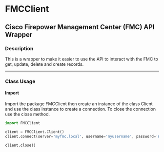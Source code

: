 # FMCClient

## Cisco Firepower Management Center (FMC) API Wrapper

### Description
This is a wrapper to make it easier to use the API to interact with the FMC to get, update, delete and create records.

---

### Class Usage

#### Import
Import the package FMCClient then create an instance of the class Client and use the class instance to create a connection. To close the connection use the close method.
```python
import FMCClient

client = FMCClient.Client()
client.connect(server='myfmc.local', username='myusername', password='mypassword')

client.close()
```
